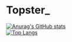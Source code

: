 # Topster_
[![Anurag's GitHub stats](https://github-readme-stats-sigma-five.vercel.app/api?username=srtopster&show_icons=true&theme=vision-friendly-dark)](https://github.com/anuraghazra/github-readme-stats)<br>
[![Top Langs](https://github-readme-stats-sigma-five.vercel.app/api/top-langs/?username=srtopster&layout=compact)](https://github.com/anuraghazra/github-readme-stats)

